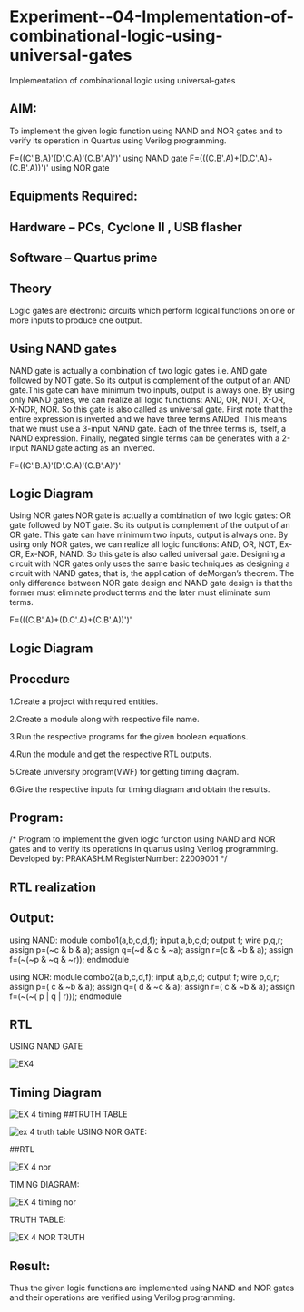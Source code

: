 # Experiment--04-Implementation-of-combinational-logic-using-universal-gates
Implementation of combinational logic using universal-gates
 
## AIM:
To implement the given logic function using NAND and NOR gates and to verify its operation in Quartus using Verilog programming.

F=((C'.B.A)'(D'.C.A)'(C.B'.A)')' using NAND gate
F=(((C.B'.A)+(D.C'.A)+(C.B'.A))')' using NOR gate
## Equipments Required:
## Hardware – PCs, Cyclone II , USB flasher
## Software – Quartus prime


## Theory
Logic gates are electronic circuits which perform logical functions on one or more inputs to produce one output. 

## Using NAND gates
NAND gate is actually a combination of two logic gates i.e. AND gate followed by NOT gate. So its output is complement of the output of an AND gate.This gate can have minimum two inputs, output is always one. By using only NAND gates, we can realize all logic functions: AND, OR, NOT, X-OR, X-NOR, NOR. So this gate is also called as universal gate. First note that the entire expression is inverted and we have three terms ANDed. This means that we must use a 3-input NAND gate. Each of the three terms is, itself, a NAND expression. Finally, negated single terms can be generates with a 2-input NAND gate acting as an inverted.

F=((C'.B.A)'(D'.C.A)'(C.B'.A)')'

## Logic Diagram

Using NOR gates
NOR gate is actually a combination of two logic gates: OR gate followed by NOT gate. So its output is complement of the output of an OR gate. This gate can have minimum two inputs, output is always one. By using only NOR gates, we can realize all logic functions: AND, OR, NOT, Ex-OR, Ex-NOR, NAND. So this gate is also called universal gate. Designing a circuit with NOR gates only uses the same basic techniques as designing a circuit with NAND gates; that is, the application of deMorgan’s theorem. The only difference between NOR gate design and NAND gate design is that the former must eliminate product terms and the later must eliminate sum terms.

F=(((C.B'.A)+(D.C'.A)+(C.B'.A))')'

## Logic Diagram
## Procedure


1.Create a project with required entities.

2.Create a module along with respective file name.

3.Run the respective programs for the given boolean equations.

4.Run the module and get the respective RTL outputs.

5.Create university program(VWF) for getting timing diagram.

6.Give the respective inputs for timing diagram and obtain the results.
## Program:
/*
Program to implement the given logic function using NAND and NOR gates and to verify its operations in quartus using Verilog programming.
Developed by: PRAKASH.M
RegisterNumber: 22009001 
*/
## RTL realization

## Output:

using NAND:
   module combo1(a,b,c,d,f);
   input a,b,c,d;
   output f;
   wire p,q,r;
   assign p=(~c & b & a);
   assign q=(~d & c & ~a);
   assign r=(c & ~b & a);
   assign f=(~(~p & ~q & ~r));
   endmodule
   
   using NOR:
   module combo2(a,b,c,d,f);
   input a,b,c,d;
   output f;
   wire p,q,r;
   assign p=( c & ~b & a);
   assign q=( d & ~c & a);
   assign r=( c & ~b & a);
   assign f=(~(~( p | q | r)));
   endmodule
## RTL
USING NAND GATE


![EX4](https://user-images.githubusercontent.com/118350045/211006187-0c5bbdce-dfdf-46a7-a52e-610974dbe7d3.png)

## Timing Diagram

![EX 4 timing](https://user-images.githubusercontent.com/118350045/211006335-7fcd18cc-be53-4696-90aa-c48b807d899b.png)
##TRUTH TABLE

![ex 4 truth table](https://user-images.githubusercontent.com/118350045/211006847-ad3d2239-39fd-4531-8e65-5249fa45f8f7.png)
USING NOR GATE:

##RTL

![EX 4 nor](https://user-images.githubusercontent.com/118350045/211007239-390e8e45-af42-48a2-b435-63bdb14704fb.png)

TIMING DIAGRAM:

![EX 4 timing nor](https://user-images.githubusercontent.com/118350045/211007441-3f8f2116-3811-40d3-9069-3c19c694158d.png)

TRUTH TABLE:

![EX 4 NOR TRUTH](https://user-images.githubusercontent.com/118350045/211007595-b264f803-ba78-430a-8283-27f584de2224.png)


## Result:
Thus the given logic functions are implemented using NAND and NOR gates and their operations are verified using Verilog programming.
